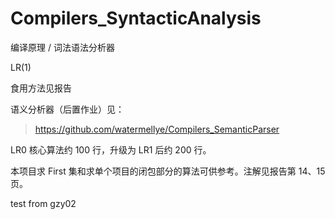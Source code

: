 # Compilers_SyntacticAnalysis

编译原理 / 词法语法分析器

LR(1)

食用方法见报告

语义分析器（后置作业）见：

> https://github.com/watermellye/Compilers_SemanticParser

LR0 核心算法约 100 行，升级为 LR1 后约 200 行。

本项目求 First 集和求单个项目的闭包部分的算法可供参考。注解见报告第 14、15 页。

test from gzy02
